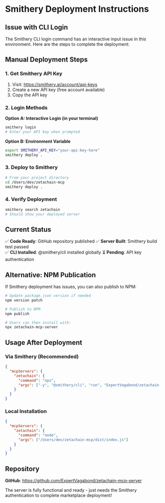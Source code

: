 # Smithery Deployment Instructions

## Issue with CLI Login
The Smithery CLI login command has an interactive input issue in this environment. Here are the steps to complete the deployment:

## Manual Deployment Steps

### 1. Get Smithery API Key
1. Visit: https://smithery.ai/account/api-keys
2. Create a new API key (free account available)
3. Copy the API key

### 2. Login Methods

**Option A: Interactive Login (in your terminal)**
```bash
smithery login
# Enter your API key when prompted
```

**Option B: Environment Variable**
```bash
export SMITHERY_API_KEY="your-api-key-here"
smithery deploy .
```

### 3. Deploy to Smithery
```bash
# From your project directory
cd /Users/dev/zetachain-mcp
smithery deploy .
```

### 4. Verify Deployment
```bash
smithery search zetachain
# Should show your deployed server
```

## Current Status

✅ **Code Ready**: GitHub repository published
✅ **Server Built**: Smithery build test passed  
✅ **CLI Installed**: @smithery/cli installed globally
⏳ **Pending**: API key authentication

## Alternative: NPM Publication

If Smithery deployment has issues, you can also publish to NPM:

```bash
# Update package.json version if needed
npm version patch

# Publish to NPM
npm publish

# Users can then install with:
npx zetachain-mcp-server
```

## Usage After Deployment

### Via Smithery (Recommended)
```json
{
  "mcpServers": {
    "zetachain": {
      "command": "npx",
      "args": ["-y", "@smithery/cli", "run", "ExpertVagabond/zetachain-mcp-server"]
    }
  }
}
```

### Local Installation
```json
{
  "mcpServers": {
    "zetachain": {
      "command": "node",
      "args": ["/Users/dev/zetachain-mcp/dist/index.js"]
    }
  }
}
```

## Repository
**GitHub**: https://github.com/ExpertVagabond/zetachain-mcp-server

The server is fully functional and ready - just needs the Smithery authentication to complete marketplace deployment!